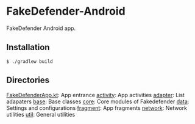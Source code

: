 # FakeDefender-Android

FakeDefender Android app.

## Installation
```
$ ./gradlew build
```

## Directories
[FakeDefenderApp.kt](https://github.com/bluesadi/FakeDefender-Android/tree/master/app/src/main/java/cn/bluesadi/fakedefender/FakeDefenderApp.kt): App entrance
[activity](https://github.com/bluesadi/FakeDefender-Android/tree/master/app/src/main/java/cn/bluesadi/fakedefender/activity): App activities
[adapter](https://github.com/bluesadi/FakeDefender-Android/tree/master/app/src/main/java/cn/bluesadi/fakedefender/adapter): List adapaters
[base](https://github.com/bluesadi/FakeDefender-Android/tree/master/app/src/main/java/cn/bluesadi/fakedefender/base): Base classes
[core](https://github.com/bluesadi/FakeDefender-Android/tree/master/app/src/main/java/cn/bluesadi/fakedefender/core): Core modules of Fakedefender
[data](https://github.com/bluesadi/FakeDefender-Android/tree/master/app/src/main/java/cn/bluesadi/fakedefender/data): Settings and configurations
[fragment](https://github.com/bluesadi/FakeDefender-Android/tree/master/app/src/main/java/cn/bluesadi/fakedefender/fragment): App fragments
[network](https://github.com/bluesadi/FakeDefender-Android/tree/master/app/src/main/java/cn/bluesadi/fakedefender/network): Network utilities
[util](https://github.com/bluesadi/FakeDefender-Android/tree/master/app/src/main/java/cn/bluesadi/fakedefender/util): General utilities
